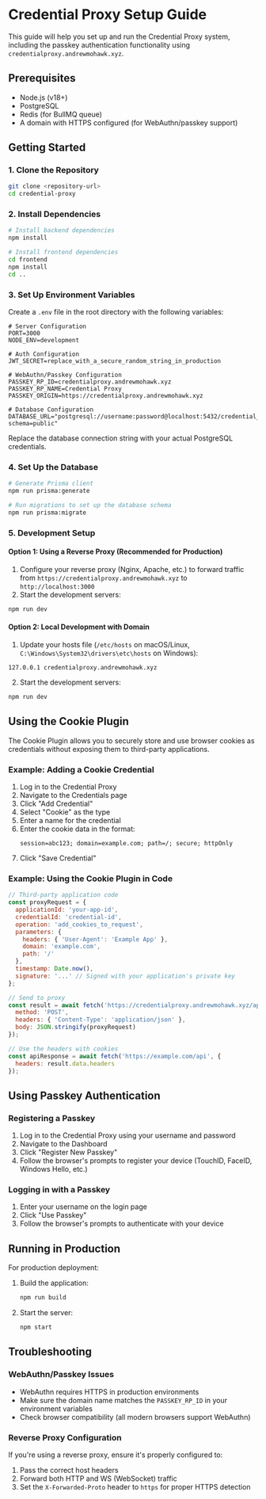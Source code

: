# Credential Proxy Setup Guide

This guide will help you set up and run the Credential Proxy system, including the passkey authentication functionality using `credentialproxy.andrewmohawk.xyz`.

## Prerequisites

- Node.js (v18+)
- PostgreSQL
- Redis (for BullMQ queue)
- A domain with HTTPS configured (for WebAuthn/passkey support)

## Getting Started

### 1. Clone the Repository

```bash
git clone <repository-url>
cd credential-proxy
```

### 2. Install Dependencies

```bash
# Install backend dependencies
npm install

# Install frontend dependencies
cd frontend
npm install
cd ..
```

### 3. Set Up Environment Variables

Create a `.env` file in the root directory with the following variables:

```
# Server Configuration
PORT=3000
NODE_ENV=development

# Auth Configuration
JWT_SECRET=replace_with_a_secure_random_string_in_production

# WebAuthn/Passkey Configuration
PASSKEY_RP_ID=credentialproxy.andrewmohawk.xyz
PASSKEY_RP_NAME=Credential Proxy
PASSKEY_ORIGIN=https://credentialproxy.andrewmohawk.xyz

# Database Configuration
DATABASE_URL="postgresql://username:password@localhost:5432/credential_proxy?schema=public"
```

Replace the database connection string with your actual PostgreSQL credentials.

### 4. Set Up the Database

```bash
# Generate Prisma client
npm run prisma:generate

# Run migrations to set up the database schema
npm run prisma:migrate
```

### 5. Development Setup

#### Option 1: Using a Reverse Proxy (Recommended for Production)

1. Configure your reverse proxy (Nginx, Apache, etc.) to forward traffic from `https://credentialproxy.andrewmohawk.xyz` to `http://localhost:3000`
2. Start the development servers:

```bash
npm run dev
```

#### Option 2: Local Development with Domain

1. Update your hosts file (`/etc/hosts` on macOS/Linux, `C:\Windows\System32\drivers\etc\hosts` on Windows):

```
127.0.0.1 credentialproxy.andrewmohawk.xyz
```

2. Start the development servers:

```bash
npm run dev
```

## Using the Cookie Plugin

The Cookie Plugin allows you to securely store and use browser cookies as credentials without exposing them to third-party applications.

### Example: Adding a Cookie Credential

1. Log in to the Credential Proxy
2. Navigate to the Credentials page
3. Click "Add Credential"
4. Select "Cookie" as the type
5. Enter a name for the credential
6. Enter the cookie data in the format:
   ```
   session=abc123; domain=example.com; path=/; secure; httpOnly
   ```
7. Click "Save Credential"

### Example: Using the Cookie Plugin in Code

```javascript
// Third-party application code
const proxyRequest = {
  applicationId: 'your-app-id',
  credentialId: 'credential-id',
  operation: 'add_cookies_to_request',
  parameters: {
    headers: { 'User-Agent': 'Example App' },
    domain: 'example.com',
    path: '/'
  },
  timestamp: Date.now(),
  signature: '...' // Signed with your application's private key
};

// Send to proxy
const result = await fetch('https://credentialproxy.andrewmohawk.xyz/api/v1/proxy', {
  method: 'POST',
  headers: { 'Content-Type': 'application/json' },
  body: JSON.stringify(proxyRequest)
});

// Use the headers with cookies
const apiResponse = await fetch('https://example.com/api', {
  headers: result.data.headers
});
```

## Using Passkey Authentication

### Registering a Passkey

1. Log in to the Credential Proxy using your username and password
2. Navigate to the Dashboard
3. Click "Register New Passkey"
4. Follow the browser's prompts to register your device (TouchID, FaceID, Windows Hello, etc.)

### Logging in with a Passkey

1. Enter your username on the login page
2. Click "Use Passkey"
3. Follow the browser's prompts to authenticate with your device

## Running in Production

For production deployment:

1. Build the application:
   ```bash
   npm run build
   ```

2. Start the server:
   ```bash
   npm start
   ```

## Troubleshooting

### WebAuthn/Passkey Issues

- WebAuthn requires HTTPS in production environments
- Make sure the domain name matches the `PASSKEY_RP_ID` in your environment variables
- Check browser compatibility (all modern browsers support WebAuthn)

### Reverse Proxy Configuration

If you're using a reverse proxy, ensure it's properly configured to:

1. Pass the correct host headers
2. Forward both HTTP and WS (WebSocket) traffic
3. Set the `X-Forwarded-Proto` header to `https` for proper HTTPS detection 